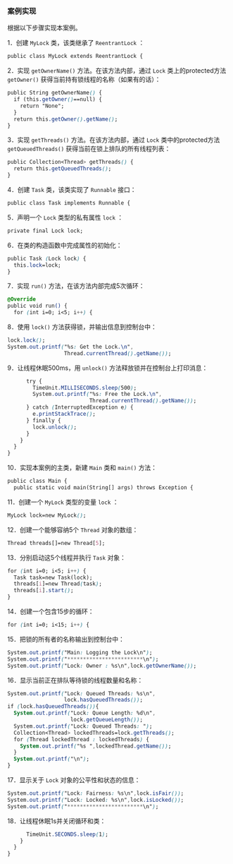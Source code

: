 ### 案例实现

根据以下步骤实现本案例。

1．创建 `MyLock` 类，该类继承了 `ReentrantLock` ：

```css
public class MyLock extends ReentrantLock {
```

2．实现 `getOwnerName()` 方法。在该方法内部，通过 `Lock` 类上的protected方法 `getOwner()` 获得当前持有锁线程的名称（如果有的话）：

```css
public String getOwnerName() {
  if (this.getOwner()==null) {
    return "None";
  }
  return this.getOwner().getName();
}
```

3．实现 `getThreads()` 方法。在该方法内部，通过 `Lock` 类中的protected方法 `getQueuedThreads()` 获得当前在锁上排队的所有线程列表：

```css
public Collection<Thread> getThreads() {
  return this.getQueuedThreads();
}
```

4．创建 `Task` 类，该类实现了 `Runnable` 接口：

```css
public class Task implements Runnable {
```

5．声明一个 `Lock` 类型的私有属性 `lock` ：

```css
private final Lock lock;
```

6．在类的构造函数中完成属性的初始化：

```css
public Task (Lock lock) {
  this.lock=lock;
}
```

7．实现 `run()` 方法，在该方法内部完成5次循环：

```css
@Override
public void run() {
  for (int i=0; i<5; i++) {
```

8．使用 `lock()` 方法获得锁，并输出信息到控制台中：

```css
lock.lock();
System.out.printf("%s: Get the Lock.\n",
                  Thread.currentThread().getName());
```

9．让线程休眠500ms，用 `unlock()` 方法释放锁并在控制台上打印消息：

```css
      try {
        TimeUnit.MILLISECONDS.sleep(500);
        System.out.printf("%s: Free the Lock.\n",
                          Thread.currentThread().getName());
      } catch (InterruptedException e) {
        e.printStackTrace();
      } finally {
        lock.unlock();
      }
    }
  }
}
```

10．实现本案例的主类，新建 `Main` 类和 `main()` 方法：

```css
public class Main {
  public static void main(String[] args) throws Exception {
```

11．创建一个 `MyLock` 类型的变量 `lock` ：

```css
MyLock lock=new MyLock();
```

12．创建一个能够容纳5个 `Thread` 对象的数组：

```css
Thread threads[]=new Thread[5];
```

13．分别启动这5个线程并执行 `Task` 对象：

```css
for (int i=0; i<5; i++) {
  Task task=new Task(lock);
  threads[i]=new Thread(task);
  threads[i].start();
}
```

14．创建一个包含15步的循环：

```css
for (int i=0; i<15; i++) {
```

15．把锁的所有者的名称输出到控制台中：

```css
System.out.printf("Main: Logging the Lock\n");
System.out.printf("************************\n");
System.out.printf("Lock: Owner : %s\n",lock.getOwnerName());
```

16．显示当前正在排队等待锁的线程数量和名称：

```css
System.out.printf("Lock: Queued Threads: %s\n",
                  lock.hasQueuedThreads());
if (lock.hasQueuedThreads()){
  System.out.printf("Lock: Queue Length: %d\n",
                    lock.getQueueLength());
  System.out.printf("Lock: Queued Threads: ");
  Collection<Thread> lockedThreads=lock.getThreads();
  for (Thread lockedThread : lockedThreads) {
    System.out.printf("%s ",lockedThread.getName());
  }
  System.out.printf("\n");
}
```

17．显示关于 `Lock` 对象的公平性和状态的信息：

```css
System.out.printf("Lock: Fairness: %s\n",lock.isFair());
System.out.printf("Lock: Locked: %s\n",lock.isLocked());
System.out.printf("************************\n");
```

18．让线程休眠1s并关闭循环和类：

```css
      TimeUnit.SECONDS.sleep(1);
    }
  } 
}
```

